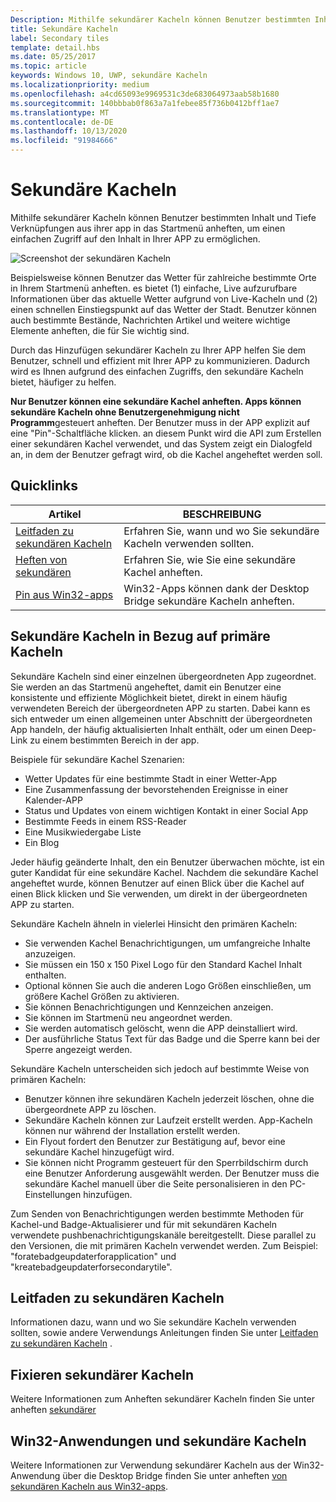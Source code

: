 ```yaml
---
Description: Mithilfe sekundärer Kacheln können Benutzer bestimmten Inhalt und Tiefe Verknüpfungen aus ihrer app in das Startmenü anheften, um einen einfachen Zugriff auf den Inhalt in Ihrer APP zu ermöglichen.
title: Sekundäre Kacheln
label: Secondary tiles
template: detail.hbs
ms.date: 05/25/2017
ms.topic: article
keywords: Windows 10, UWP, sekundäre Kacheln
ms.localizationpriority: medium
ms.openlocfilehash: a4cd65093e9969531c3de683064973aab58b1680
ms.sourcegitcommit: 140bbbab0f863a7a1febee85f736b0412bff1ae7
ms.translationtype: MT
ms.contentlocale: de-DE
ms.lasthandoff: 10/13/2020
ms.locfileid: "91984666"
---
```

# <a name="secondary-tiles"></a>Sekundäre Kacheln


Mithilfe sekundärer Kacheln können Benutzer bestimmten Inhalt und Tiefe Verknüpfungen aus ihrer app in das Startmenü anheften, um einen einfachen Zugriff auf den Inhalt in Ihrer APP zu ermöglichen.

![Screenshot der sekundären Kacheln](images/secondarytiles.png)

Beispielsweise können Benutzer das Wetter für zahlreiche bestimmte Orte in Ihrem Startmenü anheften. es bietet (1) einfache, Live aufzurufbare Informationen über das aktuelle Wetter aufgrund von Live-Kacheln und (2) einen schnellen Einstiegspunkt auf das Wetter der Stadt. Benutzer können auch bestimmte Bestände, Nachrichten Artikel und weitere wichtige Elemente anheften, die für Sie wichtig sind.

Durch das Hinzufügen sekundärer Kacheln zu Ihrer APP helfen Sie dem Benutzer, schnell und effizient mit Ihrer APP zu kommunizieren. Dadurch wird es Ihnen aufgrund des einfachen Zugriffs, den sekundäre Kacheln bietet, häufiger zu helfen.

**Nur Benutzer können eine sekundäre Kachel anheften. Apps können sekundäre Kacheln ohne Benutzergenehmigung nicht Programm**gesteuert anheften. Der Benutzer muss in der APP explizit auf eine "Pin"-Schaltfläche klicken. an diesem Punkt wird die API zum Erstellen einer sekundären Kachel verwendet, und das System zeigt ein Dialogfeld an, in dem der Benutzer gefragt wird, ob die Kachel angeheftet werden soll.

## <a name="quick-links"></a>Quicklinks

| Artikel | BESCHREIBUNG |
| --- | --- |
| [Leitfaden zu sekundären Kacheln](secondary-tiles-guidance.md) | Erfahren Sie, wann und wo Sie sekundäre Kacheln verwenden sollten. |
| [Heften von sekundären](secondary-tiles-pinning.md) | Erfahren Sie, wie Sie eine sekundäre Kachel anheften. |
| [Pin aus Win32-apps](secondary-tiles-desktop-pinning.md) | Win32-Apps können dank der Desktop Bridge sekundäre Kacheln anheften. |


## <a name="secondary-tiles-in-relation-to-primary-tiles"></a>Sekundäre Kacheln in Bezug auf primäre Kacheln

Sekundäre Kacheln sind einer einzelnen übergeordneten App zugeordnet. Sie werden an das Startmenü angeheftet, damit ein Benutzer eine konsistente und effiziente Möglichkeit bietet, direkt in einem häufig verwendeten Bereich der übergeordneten APP zu starten. Dabei kann es sich entweder um einen allgemeinen unter Abschnitt der übergeordneten App handeln, der häufig aktualisierten Inhalt enthält, oder um einen Deep-Link zu einem bestimmten Bereich in der app.

Beispiele für sekundäre Kachel Szenarien:

* Wetter Updates für eine bestimmte Stadt in einer Wetter-App
* Eine Zusammenfassung der bevorstehenden Ereignisse in einer Kalender-APP
* Status und Updates von einem wichtigen Kontakt in einer Social App
* Bestimmte Feeds in einem RSS-Reader
* Eine Musikwiedergabe Liste
* Ein Blog

Jeder häufig geänderte Inhalt, den ein Benutzer überwachen möchte, ist ein guter Kandidat für eine sekundäre Kachel. Nachdem die sekundäre Kachel angeheftet wurde, können Benutzer auf einen Blick über die Kachel auf einen Blick klicken und Sie verwenden, um direkt in der übergeordneten APP zu starten.

Sekundäre Kacheln ähneln in vielerlei Hinsicht den primären Kacheln:

* Sie verwenden Kachel Benachrichtigungen, um umfangreiche Inhalte anzuzeigen.
* Sie müssen ein 150 x 150 Pixel Logo für den Standard Kachel Inhalt enthalten.
* Optional können Sie auch die anderen Logo Größen einschließen, um größere Kachel Größen zu aktivieren.
* Sie können Benachrichtigungen und Kennzeichen anzeigen.
* Sie können im Startmenü neu angeordnet werden.
* Sie werden automatisch gelöscht, wenn die APP deinstalliert wird.
* Der ausführliche Status Text für das Badge und die Sperre kann bei der Sperre angezeigt werden.

Sekundäre Kacheln unterscheiden sich jedoch auf bestimmte Weise von primären Kacheln:

* Benutzer können ihre sekundären Kacheln jederzeit löschen, ohne die übergeordnete APP zu löschen.
* Sekundäre Kacheln können zur Laufzeit erstellt werden. App-Kacheln können nur während der Installation erstellt werden.
* Ein Flyout fordert den Benutzer zur Bestätigung auf, bevor eine sekundäre Kachel hinzugefügt wird.
* Sie können nicht Programm gesteuert für den Sperrbildschirm durch eine Benutzer Anforderung ausgewählt werden. Der Benutzer muss die sekundäre Kachel manuell über die Seite personalisieren in den PC-Einstellungen hinzufügen.

Zum Senden von Benachrichtigungen werden bestimmte Methoden für Kachel-und Badge-Aktualisierer und für mit sekundären Kacheln verwendete pushbenachrichtigungskanäle bereitgestellt. Diese parallel zu den Versionen, die mit primären Kacheln verwendet werden. Zum Beispiel: "foratebadgeupdaterforapplication" und "kreatebadgeupdaterforsecondarytile".


## <a name="guidance-on-secondary-tiles"></a>Leitfaden zu sekundären Kacheln
Informationen dazu, wann und wo Sie sekundäre Kacheln verwenden sollten, sowie andere Verwendungs Anleitungen finden Sie unter [Leitfaden zu sekundären Kacheln](secondary-tiles-guidance.md) .


## <a name="pinning-secondary-tiles"></a>Fixieren sekundärer Kacheln
Weitere Informationen zum Anheften sekundärer Kacheln finden Sie unter anheften [sekundärer](secondary-tiles-pinning.md)


## <a name="win32-applications-and-secondary-tiles"></a>Win32-Anwendungen und sekundäre Kacheln
Weitere Informationen zur Verwendung sekundärer Kacheln aus der Win32-Anwendung über die Desktop Bridge finden Sie unter anheften [von sekundären Kacheln aus Win32-apps](secondary-tiles-desktop-pinning.md).
